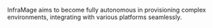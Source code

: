 InfraMage aims to become fully autonomous in provisioning complex environments, integrating with various platforms seamlessly.